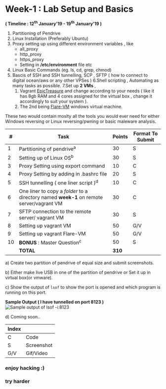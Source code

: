 # Week-1 : Lab Setup and Basics

**( Timeline : 12<sup>th</sup> January'19 - 19<sup>th</sup> January'19 )**
1. Partitioning of Pendrive
2. Linux Installation (Preferably Ubuntu)
3. Proxy setting up using different environment variables , like 
	* all_proxy
	* http_proxy
	* https_proxy
	* Setting in **/etc/environment** file etc
4. Linux Basic Commands (eg. ls, cd, grep, chmod)
5. Bascis of SSH and SSH tunnelling,  SCP , SFTP ( how to connect to digital ocean/aws or any other VPSes )
6.Shell scripting , Automating as many tasks as possible.
7.Set up **2 VMs** ,
	1. Vagrant [EpicTreasure](https://github.com/ctfhacker/EpicTreasure) and change according to your needs ( like it has 8gb RAM and 4 cores assigned for the virtual box , change it accordingly to suit your system ).
	2. The 2nd being [Flare-VM](https://github.com/fireeye/flare-vm) windows virtual machine.

These two would contain moslty all the tools you would ever need for either Windows reversing or Linux reversing/pwning or basic maleware analysis.


|#| Task		| Points	|	Format To Submit	|
|--| ------------- 	| -------------	|	-------------------		|
|1| Partitioning of pendrive<sup>a</sup>  | 30  |	S	|
|2| Setting up of Linux OS<sup>b</sup> | 30  |		S	|
|3| Proxy Setting using export command  | 10  |		C	
|4| Proxy Setting by adding in .bashrc file  | 20  |	S	|
|5| SSH tunnelling ( one liner script )<sup>d</sup>  | 10  |	C	|
|6| One liner to copy a _folder_ to a directory named **week-1** on remote server/vagrant VM  | 30  |	C	|
|7| SFTP connection to the remote server/ vagrant VM  | 30  |	S	|
|8| Setting up vagrant VM  | 50  |		G/V	|
|9| Setting up vagrant Flare-VM  | 50  |		G/V	|
|10| **BONUS** : Master Question<sup>c</sup>	| 50	|	S	|
|| **TOTAL** 	| **310**	|

a) Create two partition of pendrive of equal size and submit screenshots.

b) Either make live USB in one of the partition of pendrive or Set it up in virtual box(or vmware).

c) Show the output of `lsof` to show the port is opened and which program is running on this port.

**Sample Output ( I have tunnelled on port 8123 )**
![Sample output of lsof -i:8123](https://user-images.githubusercontent.com/17861054/39735433-2e224300-5299-11e8-87c9-101f0979a36b.png)

d) Coming soon..


Index	|	|
--------|-------|
C	| Code	|
S	| Screenshot	|
G/V	| Gif/Video	|


### enjoy hacking :)
### try harder

